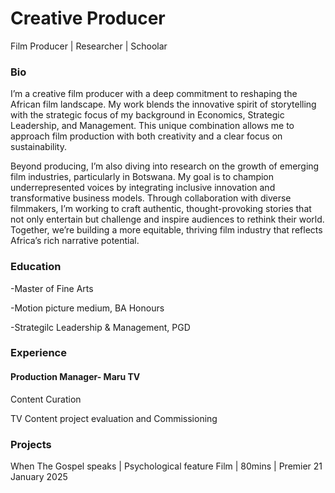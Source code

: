 # Creative Producer
Film Producer | Researcher | Schoolar

### Bio
I’m a creative film producer with a deep commitment to reshaping the African film landscape. My work blends the innovative spirit of storytelling with the strategic focus of my background in Economics, Strategic Leadership, and Management. This unique combination allows me to approach film production with both creativity and a clear focus on sustainability.

Beyond producing, I’m also diving into research on the growth of emerging film industries, particularly in Botswana. My goal is to champion underrepresented voices by integrating inclusive innovation and transformative business models. Through collaboration with diverse filmmakers, I’m working to craft authentic, thought-provoking stories that not only entertain but challenge and inspire audiences to rethink their world. Together, we’re building a more equitable, thriving film industry that reflects Africa’s rich narrative potential.

### Education
-Master of Fine Arts

-Motion picture medium, BA Honours

-Strategilc Leadership & Management, PGD

### Experience
#### Production Manager- Maru TV

Content Curation

TV Content project evaluation and Commissioning

### Projects
When The Gospel speaks | Psychological feature Film | 80mins | Premier 21 January 2025


